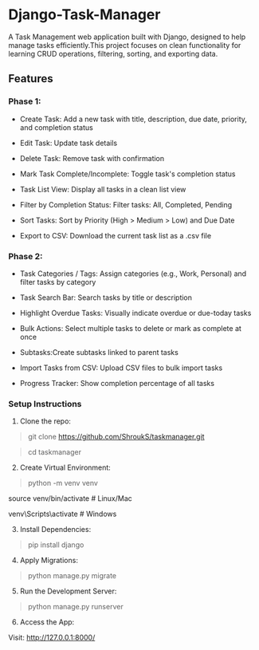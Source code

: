 # Django-Task-Manager
A Task Management web application built with Django, designed to help manage tasks efficiently.This project focuses on clean functionality for learning CRUD operations, filtering, sorting, and exporting data.

## Features
### Phase 1: 
- Create Task: Add a new task with title, description, due date, priority, and completion status

- Edit Task: Update task details

- Delete Task: Remove task with confirmation

- Mark Task Complete/Incomplete: Toggle task's completion status

- Task List View: Display all tasks in a clean list view

- Filter by Completion Status: Filter tasks: All, Completed, Pending

- Sort Tasks: Sort by Priority (High > Medium > Low) and Due Date

- Export to CSV: Download the current task list as a .csv file

### Phase 2:
- Task Categories / Tags: Assign categories (e.g., Work, Personal) and filter tasks by category

- Task Search Bar: Search tasks by title or description

- Highlight Overdue Tasks: Visually indicate overdue or due-today tasks

- Bulk Actions: Select multiple tasks to delete or mark as complete at once

- Subtasks:Create subtasks linked to parent tasks

- Import Tasks from CSV: Upload CSV files to bulk import tasks

- Progress Tracker: Show completion percentage of all tasks

### Setup Instructions
1. Clone the repo:

>git clone https://github.com/ShroukS/taskmanager.git

>cd taskmanager

2. Create Virtual Environment:

>python -m venv venv

source venv/bin/activate  # Linux/Mac

venv\Scripts\activate     # Windows

3. Install Dependencies:

>pip install django

4. Apply Migrations:

>python manage.py migrate

5. Run the Development Server:

>python manage.py runserver

6. Access the App:

Visit: http://127.0.0.1:8000/

